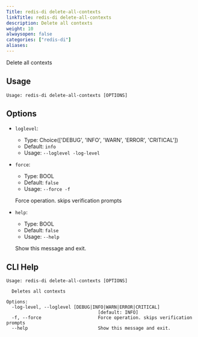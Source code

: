 ```yaml
---
Title: redis-di delete-all-contexts
linkTitle: redis-di delete-all-contexts
description: Delete all contexts
weight: 10
alwaysopen: false
categories: ["redis-di"]
aliases: 
---
```


Delete all contexts

## Usage

```
Usage: redis-di delete-all-contexts [OPTIONS]
```

## Options
* `loglevel`: 
  * Type: Choice(['DEBUG', 'INFO', 'WARN', 'ERROR', 'CRITICAL']) 
  * Default: `info`
  * Usage: `--loglevel
-log-level`

  


* `force`: 
  * Type: BOOL 
  * Default: `false`
  * Usage: `--force
-f`

  Force operation. skips verification prompts


* `help`: 
  * Type: BOOL 
  * Default: `false`
  * Usage: `--help`

  Show this message and exit.



## CLI Help

```
Usage: redis-di delete-all-contexts [OPTIONS]

  Deletes all contexts

Options:
  -log-level, --loglevel [DEBUG|INFO|WARN|ERROR|CRITICAL]
                                  [default: INFO]
  -f, --force                     Force operation. skips verification prompts
  --help                          Show this message and exit.
```

